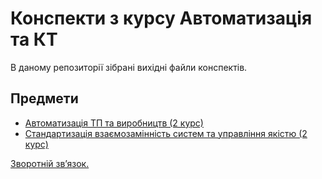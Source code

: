 # Конспекти з курсу Автоматизація та КТ

В даному репозиторії зібрані вихідні файли конспектів.

## Предмети

- [Автоматизація ТП та виробництв (2 курс)](automation-tp-and-manufacuring)
- [Стандартизація взаємозамінність систем та управління якістю (2 курс)](si-and-qm)

[Зворотній зв’язок.](mailto:linevich.net@gmail.com)
